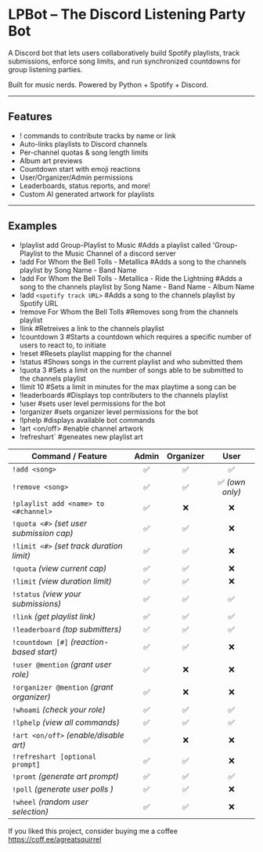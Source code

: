 #  LPBot – The Discord Listening Party Bot
A Discord bot that lets users collaboratively build Spotify playlists, track submissions, enforce song limits, and run synchronized countdowns for group listening parties.

Built for music nerds. Powered by Python + Spotify + Discord.

---

##  Features

- ! commands to contribute tracks by name or link
- Auto-links playlists to Discord channels
- Per-channel quotas & song length limits
- Album art previews
- Countdown start with emoji reactions
- User/Organizer/Admin permissions
- Leaderboards, status reports, and more!
- Custom AI generated artwork for playlists

---
## Examples

- !playlist add Group-Playlist to Music                            #Adds a playlist called 'Group-Playlist to the Music Channel of a discord server 
- !add For Whom the Bell Tolls - Metallica                         #Adds a song to the channels playlist by Song Name - Band Name
- !add For Whom the Bell Tolls - Metallica - Ride the Lightning    #Adds a song to the channels playlist by Song Name - Band Name - Album Name
- !add `<spotify track URL>`                                         #Adds a song to the channels playlist by Spotify URL
- !remove For Whom the Bell Tolls                                  #Removes song from the channels playlist
- !link                                                            #Retreives a link to the channels playlist
- !countdown 3                                                     #Starts a countdown which requires a specific number of users to react to, to initiate
- !reset                                                           #Resets playlist mapping for the channel
- !status                                                          #Shows songs in the current playlist and who submitted them
- !quota 3                                                         #Sets a limit on the number of songs able to be submitted to the channels playlist
- !limit 10                                                        #Sets a limit in minutes for the max playtime a song can be
- !leaderboards                                                    #Displays top contributers to the channels playlist
- !user                                                            #sets user level permissions for the bot
- !organizer                                                       #sets organizer level permissions for the bot
- !lphelp                                                          #displays available bot commands 
- !art <on/off>                                                    #enable channel artwork
- !refreshart`                                                     #geneates new playlist art

| Command / Feature                         | Admin | Organizer |      User      |
| ----------------------------------------- | :---: | :-------: | :------------: |
| `!add <song>`                             |   ✅   |     ✅     |        ✅       |
| `!remove <song>`                          |   ✅   |     ✅     | ✅ *(own only)* |
| `!playlist add <name> to <#channel>`      |   ✅   |     ❌     |        ❌       |
| `!quota <#>` *(set user submission cap)*  |   ✅   |     ✅     |        ❌       |
| `!limit <#>` *(set track duration limit)* |   ✅   |     ✅     |        ❌       |
| `!quota` *(view current cap)*             |   ✅   |     ✅     |        ❌       |
| `!limit` *(view duration limit)*          |   ✅   |     ✅     |        ❌       |
| `!status` *(view your submissions)*       |   ✅   |     ✅     |        ✅       |
| `!link` *(get playlist link)*             |   ✅   |     ✅     |        ✅       |
| `!leaderboard` *(top submitters)*         |   ✅   |     ✅     |        ✅       |
| `!countdown [#]` *(reaction-based start)* |   ✅   |     ✅     |        ❌       |
| `!user @mention` *(grant user role)*      |   ✅   |     ❌     |        ❌       |
| `!organizer @mention` *(grant organizer)* |   ✅   |     ❌     |        ❌       |
| `!whoami` *(check your role)*             |   ✅   |     ✅     |        ✅       |
| `!lphelp` *(view all commands)*           |   ✅   |     ✅     |        ✅       |
| `!art <on/off>` *(enable/disable art)*    |   ✅   |     ❌     |        ❌       |
| `!refreshart [optional prompt]`           |   ✅   |     ✅     |        ❌       |
| `!promt` *(generate art prompt)*          |   ✅   |     ✅     |        ✅       |
| `!poll` *(generate user polls  )*         |   ✅   |     ✅     |        ❌       |
| `!wheel` *(random user selection)*        |   ✅   |     ✅     |        ❌       |


If you liked this project, consider buying me a coffee
https://coff.ee/agreatsquirrel
